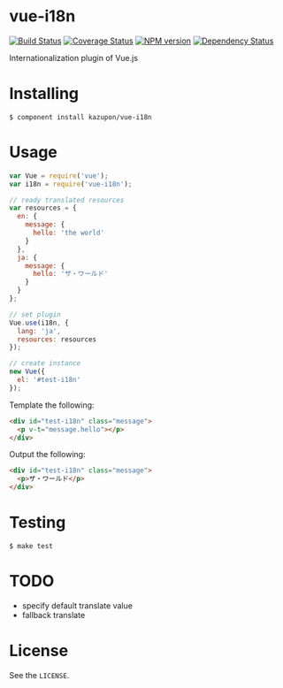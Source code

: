 # vue-i18n

[![Build Status](https://travis-ci.org/kazupon/vue-i18n.svg?branch=master)](https://travis-ci.org/kazupon/vue-i18n)
[![Coverage Status](https://img.shields.io/coveralls/kazupon/vue-i18n.svg)](https://coveralls.io/r/kazupon/vue-i18n?branch=master)
[![NPM version](https://badge.fury.io/js/vue-i18n.svg)](http://badge.fury.io/js/vue-i18n)
[![Dependency Status](https://david-dm.org/kazupon/vue-i18n.svg)](https://david-dm.org/kazupon/vue-i18n) 

Internationalization plugin of Vue.js


# Installing

```shell
$ component install kazupon/vue-i18n
```


# Usage

```js
var Vue = require('vue');
var i18n = require('vue-i18n');

// ready translated resources
var resources = {
  en: {
    message: {
      hello: 'the world'
    }
  },
  ja: {
    message: {
      hello: 'ザ・ワールド'
    }
  }
};

// set plugin
Vue.use(i18n, {
  lang: 'ja',
  resources: resources 
});

// create instance
new Vue({
  el: '#test-i18n'
});
```

Template the following:

```html
<div id="test-i18n" class="message">
  <p v-t="message.hello"></p>
</div>
```

Output the following:

```html
<div id="test-i18n" class="message">
  <p>ザ・ワールド</p>
</div>
```


# Testing

```shell
$ make test
```


# TODO
- specify default translate value
- fallback translate


# License

See the `LICENSE`.
